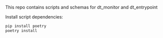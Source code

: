 This repo contains scripts and schemas for dt_monitor and dt_entrypoint

Install script dependencies:
```sh
pip install poetry
poetry install
```

